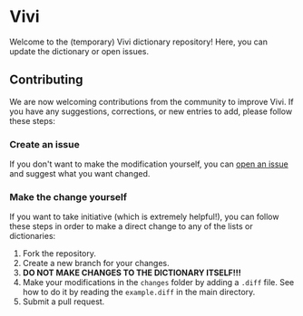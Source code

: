 # Vivi

Welcome to the (temporary) Vivi dictionary repository! Here, you can update the dictionary or open issues.

## Contributing

We are now welcoming contributions from the community to improve Vivi. If you have any suggestions, corrections, or new entries to add, please follow these steps:

### Create an issue

If you don't want to make the modification yourself, you can [open an issue](https://github.com/omg-community/vivi/issues/) and suggest what you want changed.

### Make the change yourself

If you want to take initiative (which is extremely helpful!), you can follow these steps in order to make a direct change to any of the lists or dictionaries:

1. Fork the repository.
2. Create a new branch for your changes.
3. **DO NOT MAKE CHANGES TO THE DICTIONARY ITSELF!!!**
3. Make your modifications in the `changes` folder by adding a `.diff` file. See how to do it by reading the `example.diff` in the main directory.
4. Submit a pull request.
